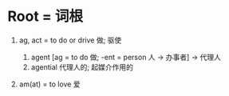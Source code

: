 Root = 词根
=============

1. ag, act = to do or drive 做; 驱使

   1. agent [ag = to do 做; -ent = person 人 -> 办事者] -> 代理人
   1. agential 代理人的; 起媒介作用的

1. am(at) = to love 爱
